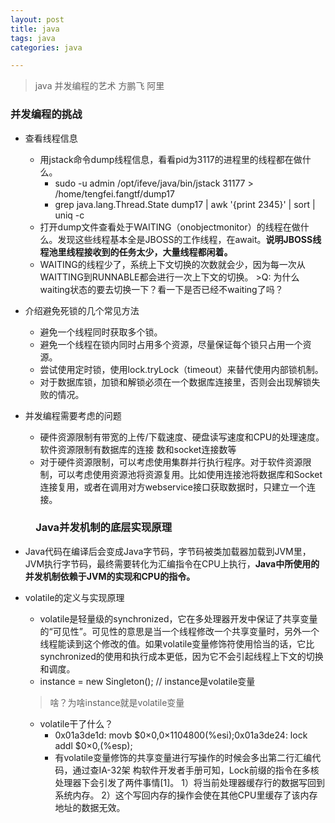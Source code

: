 ```yaml
---
layout: post
title: java
tags: java
categories: java

---
```


> java 并发编程的艺术  方鹏飞 阿里

### 并发编程的挑战

- 查看线程信息

  - 用jstack命令dump线程信息，看看pid为3117的进程里的线程都在做什么。
    - sudo -u admin /opt/ifeve/java/bin/jstack 31177 > /home/tengfei.fangtf/dump17
    - grep java.lang.Thread.State dump17 | awk '{print $2$3$4$5}' | sort | uniq -c
  - 打开dump文件查看处于WAITING（onobjectmonitor）的线程在做什么。发现这些线程基本全是JBOSS的工作线程，在await。**说明JBOSS线程池里线程接收到的任务太少，大量线程都闲着。**
  - WAITING的线程少了，系统上下文切换的次数就会少，因为每一次从WAITTING到RUNNABLE都会进行一次上下文的切换。 >Q: 为什么 waiting状态的要去切换一下？看一下是否已经不waiting了吗？

- 介绍避免死锁的几个常见方法

  - 避免一个线程同时获取多个锁。
  - 避免一个线程在锁内同时占用多个资源，尽量保证每个锁只占用一个资源。
  - 尝试使用定时锁，使用lock.tryLock（timeout）来替代使用内部锁机制。
  - 对于数据库锁，加锁和解锁必须在一个数据库连接里，否则会出现解锁失败的情况。

- 并发编程需要考虑的问题

  - 硬件资源限制有带宽的上传/下载速度、硬盘读写速度和CPU的处理速度。软件资源限制有数据库的连接
    数和socket连接数等
  - 对于硬件资源限制，可以考虑使用集群并行执行程序。对于软件资源限制，可以考虑使用资源池将资源复用。比如使用连接池将数据库和Socket连接复用，或者在调用对方webservice接口获取数据时，只建立一个连接。

  ### 　Java并发机制的底层实现原理

- Java代码在编译后会变成Java字节码，字节码被类加载器加载到JVM里，JVM执行字节码，最终需要转化为汇编指令在CPU上执行，**Java中所使用的并发机制依赖于JVM的实现和CPU的指令。**

- volatile的定义与实现原理

  - volatile是轻量级的synchronized，它在多处理器开发中保证了共享变量的“可见性”。可见性的意思是当一个线程修改一个共享变量时，另外一个线程能读到这个修改的值。如果volatile变量修饰符使用恰当的话，它比synchronized的使用和执行成本更低，因为它不会引起线程上下文的切换和调度。
  - instance = new Singleton(); // instance是volatile变量  
  >啥？为啥instance就是volatile变量
  
  - volatile干了什么？
    - 0x01a3de1d: movb $0×0,0×1104800(%esi);0x01a3de24: lock addl $0×0,(%esp);
    - 有volatile变量修饰的共享变量进行写操作的时候会多出第二行汇编代码，通过查IA-32架 构软件开发者手册可知，Lock前缀的指令在多核处理器下会引发了两件事情[1]。
      1）将当前处理器缓存行的数据写回到系统内存。
      2）这个写回内存的操作会使在其他CPU里缓存了该内存地址的数据无效。
